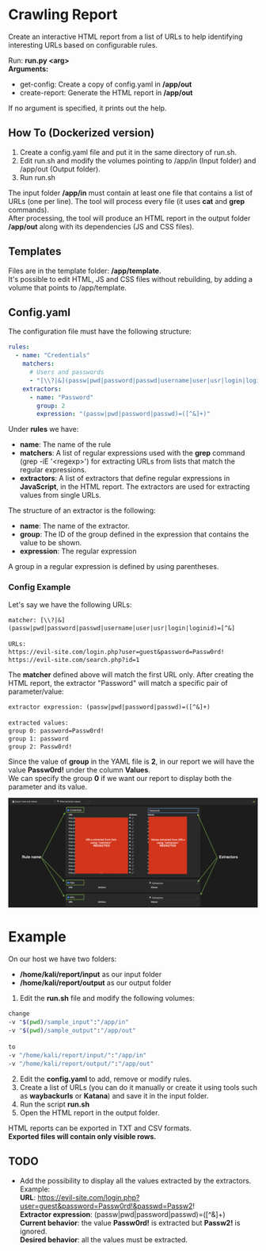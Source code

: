 # Crawling Report
Create an interactive HTML report from a list of URLs to help identifying interesting URLs based on configurable rules. 

Run: **run.py \<arg\>**  
**Arguments:**
- get-config: Create a copy of config.yaml in **/app/out**
- create-report: Generate the HTML report in **/app/out**

If no argument is specified, it prints out the help.

## How To (Dockerized version)
1) Create a config.yaml file and put it in the same directory of run.sh.
2) Edit run.sh and modify the volumes pointing to /app/in (Input folder) and /app/out (Output folder).
3) Run run.sh

The input folder **/app/in** must contain at least one file that contains a list of URLs (one per line).
The tool will process every file (it uses **cat** and **grep** commands).  
After processing, the tool will produce an HTML report in the output folder **/app/out** along with its dependencies (JS and CSS files).

## Templates
Files are in the template folder: **/app/template**.  
It's possible to edit HTML, JS and CSS files without rebuilding, by adding a volume that points to /app/template.

## Config.yaml
The configuration file must have the following structure:
```yaml
rules:
  - name: "Credentials"
    matchers:
      # Users and passwords
      - "[\\?|&](passw|pwd|password|passwd|username|user|usr|login|loginid)=[^&]"
    extractors:
      - name: "Password"
        group: 2
        expression: "(passw|pwd|password|passwd)=([^&]+)"
```

Under **rules** we have:
- **name**: The name of the rule
- **matchers**: A list of regular expressions used with the **grep** command (grep -iE '\<regexp\>') for extracting URLs from lists that match the regular expressions.
- **extractors**: A list of extractors that define regular expressions in **JavaScript**, in the HTML report. The extractors are used for extracting values from single URLs.  

The structure of an extractor is the following:
- **name**: The name of the extractor.
- **group**: The ID of the group defined in the expression that contains the value to be shown.
- **expression**: The regular expression

A group in a regular expression is defined by using parentheses.

### Config Example
Let's say we have the following URLs:
```
matcher: [\\?|&](passw|pwd|password|passwd|username|user|usr|login|loginid)=[^&]

URLs:
https://evil-site.com/login.php?user=guest&password=Passw0rd!
https://evil-site.com/search.php?id=1
```

The **matcher** defined above will match the first URL only.
After creating the HTML report, the extractor "Password" will match a specific pair of parameter/value:
```
extractor expression: (passw|pwd|password|passwd)=([^&]+)

extracted values:
group 0: password=Passw0rd!
group 1: password
group 2: Passw0rd!
```

Since the value of **group** in the YAML file is **2**, in our report we will have the value **Passw0rd!** under the column **Values**.  
We can specify the group **0** if we want our report to display both the parameter and its value.

![alt text](example.png)

# Example
On our host we have two folders:
- **/home/kali/report/input** as our input folder
- **/home/kali/report/output** as our output folder

1. Edit the **run.sh** file and modify the following volumes:
```bash
change
-v "$(pwd)/sample_input":"/app/in"
-v "$(pwd)/sample_output":"/app/out"

to
-v "/home/kali/report/input/":"/app/in"
-v "/home/kali/report/output/":"/app/out"
```

2. Edit the **config.yaml** to add, remove or modify rules.  
3. Create a list of URLs (you can do it manually or create it using tools such as **waybackurls** or **Katana**) and save it in the input folder.  
4. Run the script **run.sh**
5. Open the HTML report in the output folder.

HTML reports can be exported in TXT and CSV formats.  
**Exported files will contain only visible rows.**  

## TODO
- Add the possibility to display all the values extracted by the extractors.  
Example:  
**URL**: https://evil-site.com/login.php?user=guest&password=Passw0rd!&passwd=Passw2!  
**Extractor expression**: (passw|pwd|password|passwd)=([^&]+)  
**Current behavior**: the value **Passw0rd!** is extracted but **Passw2!** is ignored.  
**Desired behavior**: all the values must be extracted.  